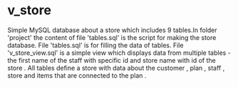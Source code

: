 # v_store

Simple MySQL database about a store which includes 9 tables.In folder 'project' the content of file 'tables.sql' is the script for making the store database. File 'tables.sql' is for filling the data of tables. File 'v_store_view.sql' is a simple view which displays data from multiple tables - the first name of the staff with specific id and store name with id of the store . All tables define a store with data about the customer , plan , staff , store and items that are connected to the plan .
